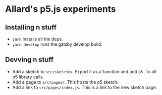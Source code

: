 # Allard's p5.js experiments

## Installing n stuff

 - `yarn` installs all the deps.
 - `yarn develop` runs the gatsby develop build.

 ## Devving n stuff
- Add a sketch to `src/sketches`. Export it as a function and add `p5.` to all p5 library calls.
- Add a page to `src/pages/`. This hosts the p5 sketch.
- Add a link to `src/pages/index.js`. This is a link to the new sketch page.
